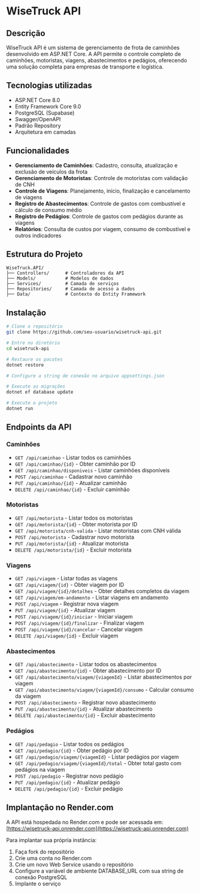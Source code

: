 # WiseTruck API

## Descrição
WiseTruck API é um sistema de gerenciamento de frota de caminhões desenvolvido em ASP.NET Core. A API permite o controle completo de caminhões, motoristas, viagens, abastecimentos e pedágios, oferecendo uma solução completa para empresas de transporte e logística.

## Tecnologias utilizadas
- ASP.NET Core 8.0
- Entity Framework Core 9.0
- PostgreSQL (Supabase)
- Swagger/OpenAPI
- Padrão Repository
- Arquitetura em camadas

## Funcionalidades
- **Gerenciamento de Caminhões**: Cadastro, consulta, atualização e exclusão de veículos da frota
- **Gerenciamento de Motoristas**: Controle de motoristas com validação de CNH
- **Controle de Viagens**: Planejamento, início, finalização e cancelamento de viagens
- **Registro de Abastecimentos**: Controle de gastos com combustível e cálculo de consumo médio
- **Registro de Pedágios**: Controle de gastos com pedágios durante as viagens
- **Relatórios**: Consulta de custos por viagem, consumo de combustível e outros indicadores

## Estrutura do Projeto
```
WiseTruck.API/
├── Controllers/      # Controladores da API
├── Models/           # Modelos de dados
├── Services/         # Camada de serviços
├── Repositories/     # Camada de acesso a dados
├── Data/             # Contexto do Entity Framework
```

## Instalação

```bash
# Clone o repositório
git clone https://github.com/seu-usuario/wisetruck-api.git

# Entre no diretório
cd wisetruck-api

# Restaure os pacotes
dotnet restore

# Configure a string de conexão no arquivo appsettings.json

# Execute as migrações
dotnet ef database update

# Execute o projeto
dotnet run
```

## Endpoints da API

### Caminhões
- `GET /api/caminhao` - Listar todos os caminhões
- `GET /api/caminhao/{id}` - Obter caminhão por ID
- `GET /api/caminhao/disponiveis` - Listar caminhões disponíveis
- `POST /api/caminhao` - Cadastrar novo caminhão
- `PUT /api/caminhao/{id}` - Atualizar caminhão
- `DELETE /api/caminhao/{id}` - Excluir caminhão

### Motoristas
- `GET /api/motorista` - Listar todos os motoristas
- `GET /api/motorista/{id}` - Obter motorista por ID
- `GET /api/motorista/cnh-valida` - Listar motoristas com CNH válida
- `POST /api/motorista` - Cadastrar novo motorista
- `PUT /api/motorista/{id}` - Atualizar motorista
- `DELETE /api/motorista/{id}` - Excluir motorista

### Viagens
- `GET /api/viagem` - Listar todas as viagens
- `GET /api/viagem/{id}` - Obter viagem por ID
- `GET /api/viagem/{id}/detalhes` - Obter detalhes completos da viagem
- `GET /api/viagem/em-andamento` - Listar viagens em andamento
- `POST /api/viagem` - Registrar nova viagem
- `PUT /api/viagem/{id}` - Atualizar viagem
- `POST /api/viagem/{id}/iniciar` - Iniciar viagem
- `POST /api/viagem/{id}/finalizar` - Finalizar viagem
- `POST /api/viagem/{id}/cancelar` - Cancelar viagem
- `DELETE /api/viagem/{id}` - Excluir viagem

### Abastecimentos
- `GET /api/abastecimento` - Listar todos os abastecimentos
- `GET /api/abastecimento/{id}` - Obter abastecimento por ID
- `GET /api/abastecimento/viagem/{viagemId}` - Listar abastecimentos por viagem
- `GET /api/abastecimento/viagem/{viagemId}/consumo` - Calcular consumo da viagem
- `POST /api/abastecimento` - Registrar novo abastecimento
- `PUT /api/abastecimento/{id}` - Atualizar abastecimento
- `DELETE /api/abastecimento/{id}` - Excluir abastecimento

### Pedágios
- `GET /api/pedagio` - Listar todos os pedágios
- `GET /api/pedagio/{id}` - Obter pedágio por ID
- `GET /api/pedagio/viagem/{viagemId}` - Listar pedágios por viagem
- `GET /api/pedagio/viagem/{viagemId}/total` - Obter total gasto com pedágios na viagem
- `POST /api/pedagio` - Registrar novo pedágio
- `PUT /api/pedagio/{id}` - Atualizar pedágio
- `DELETE /api/pedagio/{id}` - Excluir pedágio

## Implantação no Render.com

A API está hospedada no Render.com e pode ser acessada em:
[https://wisetruck-api.onrender.com](https://wisetruck-api.onrender.com)

Para implantar sua própria instância:
1. Faça fork do repositório
2. Crie uma conta no Render.com
3. Crie um novo Web Service usando o repositório
4. Configure a variável de ambiente DATABASE_URL com sua string de conexão PostgreSQL
5. Implante o serviço



